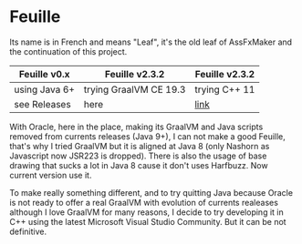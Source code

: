 Feuille
=
Its name is in French and means "Leaf", it's the old leaf of AssFxMaker and the continuation of this project.

| Feuille v0.x  | Feuille v2.3.2 | Feuille v2.3.2 |
| ---- | ---- | ---- |
| using Java 6+ | trying GraalVM CE 19.3 | trying C++ 11 |
| see Releases | here | <a href="https://github.com/TW2/Feuille-">link</a> |

With Oracle, here in the place, making its GraalVM and Java scripts removed from currents releases (Java 9+), I can not make a good Feuille, that's why I tried GraalVM but it is aligned at Java 8 (only Nashorn as Javascript now JSR223 is dropped). There is also the usage of base drawing that sucks a lot in Java 8 cause it don't uses Harfbuzz. Now current version use it.

To make really something different, and to try quitting Java because Oracle is not ready to offer a real GraalVM with evolution of currents realeases although I love GraalVM for many reasons, I decide to try developing it in C++ using the latest Microsoft Visual Studio Community. But it can be not definitive.

